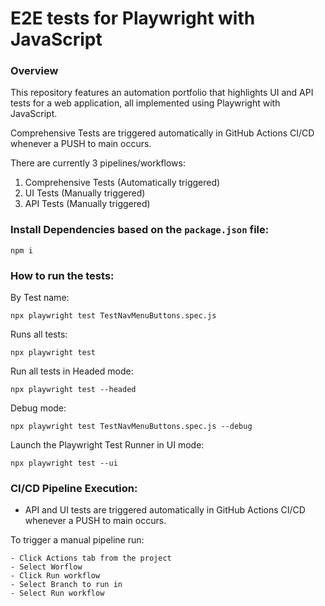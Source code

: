 # E2E tests for Playwright with JavaScript

### Overview

This repository features an automation portfolio that highlights UI and API tests for a web application, all implemented using Playwright with JavaScript.

Comprehensive Tests are triggered automatically in GitHub Actions CI/CD whenever a PUSH to main occurs.

There are currently 3 pipelines/workflows: 
1) Comprehensive Tests (Automatically triggered)
2) UI Tests (Manually triggered)
3) API Tests (Manually triggered)

### Install Dependencies based on the `package.json` file: 

```
npm i
```

### How to run the tests: 

By Test name:
```
npx playwright test TestNavMenuButtons.spec.js
```

Runs all tests:
```
npx playwright test
```

Run all tests in Headed mode:
```
npx playwright test --headed
```

Debug mode:
```
npx playwright test TestNavMenuButtons.spec.js --debug
```

Launch the Playwright Test Runner in UI mode:
```
npx playwright test --ui
```

### CI/CD Pipeline Execution:
- API and UI tests are triggered automatically in GitHub Actions CI/CD whenever a PUSH to main occurs.

To trigger a manual pipeline run:
```
- Click Actions tab from the project
- Select Worflow
- Click Run workflow
- Select Branch to run in
- Select Run workflow
```
